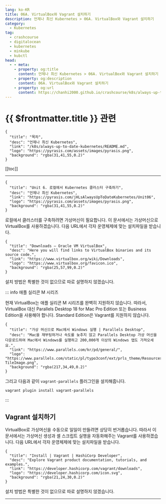 ```yaml
---
lang: ko-KR
title: 06A. VirtualBox와 Vagrant 설치하기
description: 언제나 최신 Kubernetes > 06A. VirtualBox와 Vagrant 설치하기
category:
  - Kubernetes
tag:
  - crashcourse
  - digitalocean
  - kubernetes
  - minkube
  - kubctl
head:
  - - meta:
    - property: og:title
      content: 언제나 최신 Kubernetes > 06A. VirtualBox와 Vagrant 설치하기
    - property: og:description
      content: 06A. VirtualBox와 Vagrant 설치하기
    - property: og:url
      content: https://chanhi2000.github.io/crashcourse/k8s/always-up-to-date-kubernetes/06A.html
---
```


# {{ $frontmatter.title }} 관련

```component VPCard
{
  "title": "목차",
  "desc": "언제나 최신 Kubernetes",
  "link": "/k8s/always-up-to-date-kubernetes/README.md",
  "logo": "https://pyrasis.com/assets/images/pyrasis.png",
  "background": "rgba(31,41,55,0.2)"
}
```

[[toc]]

---

```component VPCard
{
  "title": "Unit 6. 로컬에서 Kubernetes 클러스터 구축하기",
  "desc": "언제나 최신 Kubernetes",
  "link": "https://pyrasis.com/jHLsAlwaysUpToDateKubernetes/Unit06",
  "logo": "https://pyrasis.com/assets/images/pyrasis.png",
  "background": "rgba(31,41,55,0.2)"
}
```

로컬에서 클러스터를 구축하려면 가상머신이 필요합니다. 이 문서에서는 가상머신으로 VirtualBox를 사용하겠습니다. 다음 URL에서 각자 운영체제에 맞는 설치파일을 받습니다.

```component VPCard
{
  "title": "Downloads – Oracle VM VirtualBox",
  "desc": "Here you will find links to VirtualBox binaries and its source code.",
  "link": "https://www.virtualbox.org/wiki/Downloads",
  "logo": "https://www.virtualbox.org/favicon.ico",
  "background": "rgba(25,57,99,0.2)"
}
```

설치 방법은 특별한 것이 없으므로 따로 설명하지 않겠습니다.

::: info <FontIcon icon="fa-brands fa-apple"/>애플 실리콘 M 시리즈

현재 VirtualBox는 애플 실리콘 M 시리즈를 완벽히 지원하지 않습니다. 따라서, VirtualBox 대신 Parallels Desktop 18 for Mac Pro Edition 또는 Business Edition을 사용해야 합니다. Standard Edition은 Vagrant를 지원하지 않습니다.

```component VPCard
{
  "title": "가상 머신으로 Mac에서 Windows 실행 | Parallels Desktop",
  "desc": "Mac을 재부팅하거나 속도를 늦추지 않고 Parallels Desktop 가상 머신을 다운로드하여 Mac에서 Windows를 실행하고 200,000개 이상의 Windows 앱도 가져오세요.",
  "link": "https://www.parallels.com/kr/pd/general/",
  "logo": "https://www.parallels.com/static/pl/typo3conf/ext/prls_theme/Resources/Public/theme/res/img/favicon/msapplication-TileImage.png",
  "background": "rgba(217,34,49,0.2)"
}
```

그리고 다음과 같이 `vagrant-parallels` 플러그인을 설치해줍니다.

```sh
vagrant plugin install vagrant-parallels
```

:::

## Vagrant 설치하기

VirtualBox로 가상머신을 수동으로 일일이 만들려면 상당히 번거롭습니다. 따라서 이 문서에서는 가상머신 생성과 셸 스크립트 실행을 자동화해주는 Vagrant를 사용하겠습니다. 다음 URL에서 각자 운영체제에 맞는 설치파일을 받습니다.

```component VPCard
{
  "title": "Install | Vagrant | HashiCorp Developer",
  "desc": "Explore Vagrant product documentation, tutorials, and examples.",
  "link": "https://developer.hashicorp.com/vagrant/downloads",
  "logo": "https://developer.hashicorp.com/icon.svg",
  "background": "rgba(21,24,30,0.2)"
}
```

설치 방법은 특별한 것이 없으므로 따로 설명하지 않겠습니다.

---
